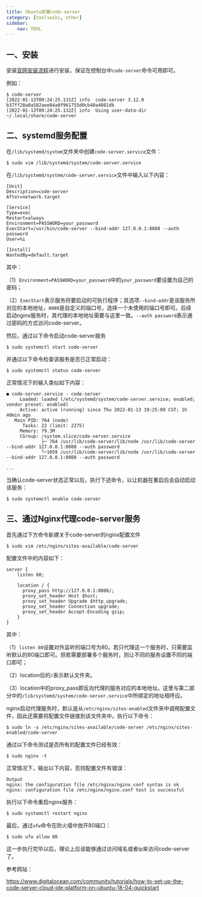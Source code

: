 ```yaml
---
title: Ubuntu部署code-server
category: [toolswiki, other]
sidebar:
    nav: TOOL
---
```


## 一、安装

安装[官网安装流程](https://github.com/coder/code-server)进行安装，保证在控制台中`code-server`命令可用即可。

例如：

```shell
$ code-server
[2022-01-13T09:24:25.131Z] info  code-server 3.12.0 b37ff28a0a582aee84a8f961755d0cb40a4081db
[2022-01-13T09:24:25.132Z] info  Using user-data-dir ~/.local/share/code-server
```

## 二、systemd服务配置

在`/lib/systemd/system`文件夹中创建`code-server.service`文件：

```shell
$ sudo vim /lib/systemd/system/code-server.service
```

在`/lib/systemd/system/code-server.service`文件中输入以下内容：

```shell
[Unit]
Description=code-server
After=network.target

[Service]
Type=exec
Restart=always
Environment=PASSWORD=your_password
ExecStart=/usr/bin/code-server --bind-addr 127.0.0.1:8088 --auth password
User=%i

[Install]
WantedBy=default.target
```

其中：

（1）`Environment=PASSWORD=your_password`中的`your_password`要设置为自己的密码；

（2）`ExecStart`表示服务将要启动的可执行程序；其选项`--bind-addr`是该服务所对应的本地地址，`8088`是自定义的端口号，选择一个未使用的端口号即可。后续启动nginx服务时，其代理的本地地址需要与这里一致。`--auth password`表示通过密码的方式访问code-server。

然后，通过以下命令启动code-server服务

```shell
$ sudo systemctl start code-server
```

并通过以下命令检查该服务是否已正常启动：

```shell
$ sudo systemctl status code-server
```

正常情况下的输入类似如下内容：

```
● code-server.service - code-server
     Loaded: loaded (/etc/systemd/system/code-server.service; enabled; vendor preset: enabled)
     Active: active (running) since Thu 2022-01-13 19:25:09 CST; 1h 40min ago
   Main PID: 764 (node)
      Tasks: 22 (limit: 2275)
     Memory: 79.3M
     CGroup: /system.slice/code-server.service
             ├─ 764 /usr/lib/code-server/lib/node /usr/lib/code-server --bind-addr 127.0.0.1:8088 --auth password
             └─1059 /usr/lib/code-server/lib/node /usr/lib/code-server --bind-addr 127.0.0.1:8088 --auth password
             
...
```

当确认code-server状态正常以后，执行下述命令，以让机器在重启后会自动启动该服务：

```shell
$ sudo systemctl enable code-server
```

## 三、通过Nginx代理code-server服务

首先通过下方命令新建关于code-server的nginx配置文件

```shell
$ sudo vim /etc/nginx/sites-available/code-server
```

配置文件中的内容如下：

```shell
server {
    listen 80;

    location / {
      proxy_pass http://127.0.0.1:8088/;
      proxy_set_header Host $host;
      proxy_set_header Upgrade $http_upgrade;
      proxy_set_header Connection upgrade;
      proxy_set_header Accept-Encoding gzip;
    }
}
```

其中：

（1）`listen 80`设置对外监听的端口号为80。若只代理这一个服务时，只需要监听默认的80端口即可。但若需要部署多个服务时，则让不同的服务设置不同的端口即可；

（2）location后的`/`表示默认文件夹。

（3）location中的proxy_pass即反向代理的服务对应的本地地址。这里与第二部分中的`/lib/systemd/system/code-server.service`中所绑定的地址相呼应。

nginx启动代理服务时，默认是从`/etc/nginx/sites-enabled`文件夹中调用配置文件，因此还需要将配置文件链接到该文件夹中。执行以下命令：

```shell
$ sudo ln -s /etc/nginx/sites-available/code-server /etc/nginx/sites-enabled/code-server
```

通过以下命令测试是否所有的配置文件已经有效：

```shell
$ sudo nginx -t
```

正常情况下，输出以下内容，否则配置文件有错误：

```shell
Output
nginx: the configuration file /etc/nginx/nginx.conf syntax is ok
nginx: configuration file /etc/nginx/nginx.conf test is successful
```

执行以下命令重启nginx服务：

```shell
$ sudo systemctl restart nginx
```

最后，通过`ufw`命令在防火墙中放开80端口：

```shell
$ sudo ufw allow 80
```

这一步执行完毕以后，理论上应该能够通过访问域名或者ip来访问code-server了。







参考网站：

https://www.digitalocean.com/community/tutorials/how-to-set-up-the-code-server-cloud-ide-platform-on-ubuntu-18-04-quickstart


